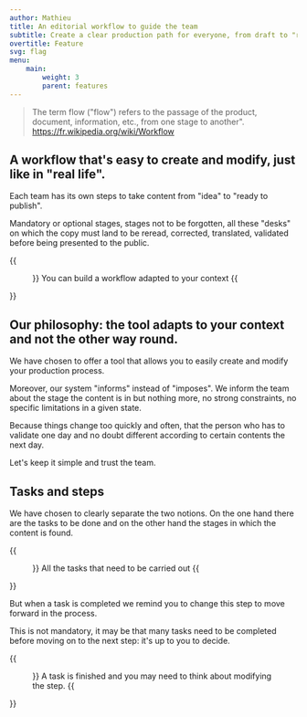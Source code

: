 ```yaml
---
author: Mathieu
title: An editorial workflow to guide the team
subtitle: Create a clear production path for everyone, from draft to "ready to publish."
overtitle: Feature
svg: flag
menu:
    main:
        weight: 3
        parent: features
---
```


> The term flow ("flow") refers to the passage of the product, document, information, etc., from one stage to another".
> https://fr.wikipedia.org/wiki/Workflow

## A workflow that's easy to create and modify, just like in "real life".

Each team has its own steps to take content from "idea" to "ready to publish".

Mandatory or optional stages, stages not to be forgotten, all these "desks" on which the copy must land to be reread, corrected, translated, validated before being presented to the public.

{{<figure src="workflow.png">}}
You can build a workflow adapted to your context
{{</figure>}}

## Our philosophy: the tool adapts to your context and not the other way round.

We have chosen to offer a tool that allows you to easily create and modify your production process.

Moreover, our system "informs" instead of "imposes". We inform the team about the stage the content is in but nothing more, no strong constraints, no specific limitations in a given state.

Because things change too quickly and often, that the person who has to validate one day and no doubt different according to certain contents the next day.

Let's keep it simple and trust the team.

## Tasks and steps

We have chosen to clearly separate the two notions. On the one hand there are the tasks to be done and on the other hand the stages in which the content is found.

{{<figure src="tasks.jpg">}}
All the tasks that need to be carried out
{{</figure>}}

But when a task is completed we remind you to change this step to move forward in the process.

This is not mandatory, it may be that many tasks need to be completed before moving on to the next step: it's up to you to decide.

{{<figure src="taskworkflow.jpg">}}
A task is finished and you may need to think about modifying the step.
{{</figure>}}
